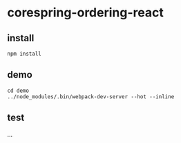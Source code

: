 # corespring-ordering-react

## install 

```shell
npm install 
```

## demo

```shell
cd demo 
../node_modules/.bin/webpack-dev-server --hot --inline
```

## test 

...